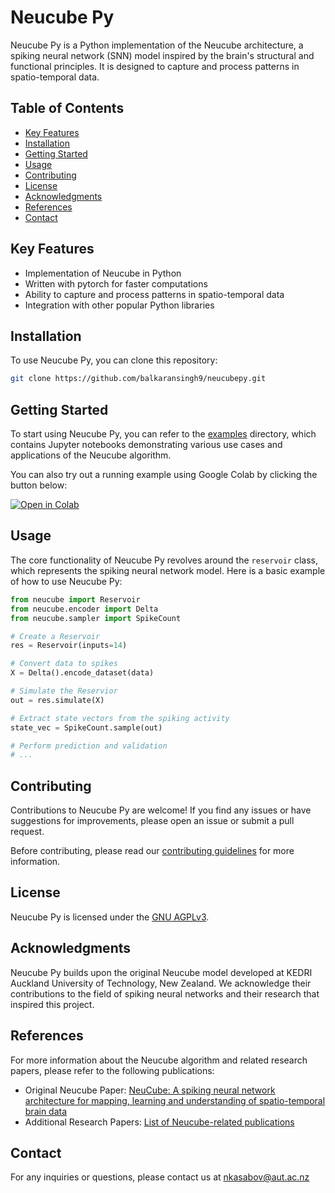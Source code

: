 # Neucube Py

Neucube Py is a Python implementation of the Neucube architecture, a spiking neural network (SNN) model inspired by the brain's structural and functional principles. It is designed to capture and process patterns in spatio-temporal data.

## Table of Contents
- [Key Features](#key-features)
- [Installation](#installation)
- [Getting Started](#getting-started)
- [Usage](#usage)
- [Contributing](#contributing)
- [License](#license)
- [Acknowledgments](#acknowledgments)
- [References](#references)
- [Contact](#contact)

## Key Features

- Implementation of Neucube in Python
- Written with pytorch for faster computations
- Ability to capture and process patterns in spatio-temporal data
- Integration with other popular Python libraries

## Installation

To use Neucube Py, you can clone this repository:

```bash
git clone https://github.com/balkaransingh9/neucubepy.git
```

## Getting Started

To start using Neucube Py, you can refer to the [examples](examples/) directory, which contains Jupyter notebooks demonstrating various use cases and applications of the Neucube algorithm.

You can also try out a running example using Google Colab by clicking the button below:

[![Open in Colab](https://colab.research.google.com/assets/colab-badge.svg)](https://colab.research.google.com/drive/1UOHahwu4VDsh-Qq2R2-syObrAatCJygX?usp=sharing)

## Usage

The core functionality of Neucube Py revolves around the `reservoir` class, which represents the spiking neural network model. Here is a basic example of how to use Neucube Py:

```python
from neucube import Reservoir
from neucube.encoder import Delta
from neucube.sampler import SpikeCount

# Create a Reservoir 
res = Reservoir(inputs=14)

# Convert data to spikes
X = Delta().encode_dataset(data)

# Simulate the Reservior
out = res.simulate(X)

# Extract state vectors from the spiking activity
state_vec = SpikeCount.sample(out)

# Perform prediction and validation
# ...

```

## Contributing

Contributions to Neucube Py are welcome! If you find any issues or have suggestions for improvements, please open an issue or submit a pull request.

Before contributing, please read our [contributing guidelines](CONTRIBUTING.md) for more information.

## License

Neucube Py is licensed under the [GNU AGPLv3](LICENSE.md).

## Acknowledgments

Neucube Py builds upon the original Neucube model developed at KEDRI Auckland University of Technology, New Zealand. We acknowledge their contributions to the field of spiking neural networks and their research that inspired this project.

## References

For more information about the Neucube algorithm and related research papers, please refer to the following publications:

- Original Neucube Paper: [NeuCube: A spiking neural network architecture for mapping, learning and understanding of spatio-temporal brain data](https://www.sciencedirect.com/science/article/abs/pii/S0893608014000070)
- Additional Research Papers: [List of Neucube-related publications](https://kedri.aut.ac.nz/our-projects/publications)

## Contact

For any inquiries or questions, please contact us at nkasabov@aut.ac.nz